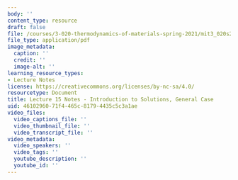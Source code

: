 ```yaml
---
body: ''
content_type: resource
draft: false
file: /courses/3-020-thermodynamics-of-materials-spring-2021/mit3_020s21_l15.pdf
file_type: application/pdf
image_metadata:
  caption: ''
  credit: ''
  image-alt: ''
learning_resource_types:
- Lecture Notes
license: https://creativecommons.org/licenses/by-nc-sa/4.0/
resourcetype: Document
title: Lecture 15 Notes - Introduction to Solutions, General Case
uid: 46102960-71f4-465c-8179-4435c5c3a1ae
video_files:
  video_captions_file: ''
  video_thumbnail_file: ''
  video_transcript_file: ''
video_metadata:
  video_speakers: ''
  video_tags: ''
  youtube_description: ''
  youtube_id: ''
---
```


